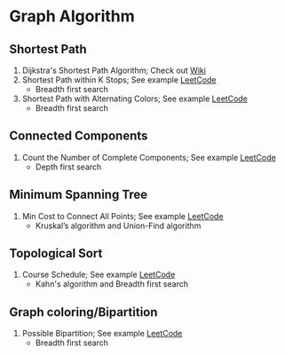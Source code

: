 # Graph Algorithm

## Shortest Path
1. Dijkstra's Shortest Path Algorithm; Check out [Wiki](https://en.wikipedia.org/wiki/Dijkstra%27s_algorithm)
2. Shortest Path within K Stops; See example [LeetCode](https://leetcode.com/problems/cheapest-flights-within-k-stops/)
   * Breadth first search
4. Shortest Path with Alternating Colors; See example [LeetCode](https://leetcode.com/problems/shortest-path-with-alternating-colors/)
   * Breadth first search

## Connected Components
1. Count the Number of Complete Components; See example [LeetCode](https://leetcode.com/problems/count-the-number-of-complete-components/)
   * Depth first search

## Minimum Spanning Tree
1. Min Cost to Connect All Points; See example [LeetCode](https://leetcode.com/problems/min-cost-to-connect-all-points/description/)
   * Kruskal’s algorithm and Union-Find algorithm

## Topological Sort
1. Course Schedule; See example [LeetCode](https://leetcode.com/problems/course-schedule/description/)
   * Kahn's algorithm and Breadth first search

## Graph coloring/Bipartition
1. Possible Bipartition; See example [LeetCode](https://leetcode.com/problems/possible-bipartition/description/)
   * Breadth first search
   

